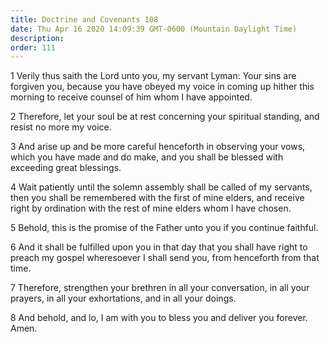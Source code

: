 ```yaml
---
title: Doctrine and Covenants 108
date: Thu Apr 16 2020 14:09:39 GMT-0600 (Mountain Daylight Time)
description: 
order: 111
---
```


<p>
  1 Verily thus saith the Lord unto you, my servant Lyman: Your sins are
  forgiven you, because you have obeyed my voice in coming up hither this
  morning to receive counsel of him whom I have appointed.
</p>
<p>
  2 Therefore, let your soul be at rest concerning your spiritual standing, and
  resist no more my voice.
</p>
<p>
  3 And arise up and be more careful henceforth in observing your vows, which
  you have made and do make, and you shall be blessed with exceeding great
  blessings.
</p>
<p>
  4 Wait patiently until the solemn assembly shall be called of my servants,
  then you shall be remembered with the first of mine elders, and receive right
  by ordination with the rest of mine elders whom I have chosen.
</p>
<p>
  5 Behold, this is the promise of the Father unto you if you continue faithful.
</p>
<p>
  6 And it shall be fulfilled upon you in that day that you shall have right to
  preach my gospel wheresoever I shall send you, from henceforth from that time.
</p>
<p>
  7 Therefore, strengthen your brethren in all your conversation, in all your
  prayers, in all your exhortations, and in all your doings.
</p>
<p>
  8 And behold, and lo, I am with you to bless you and deliver you forever.
  Amen.
</p>

